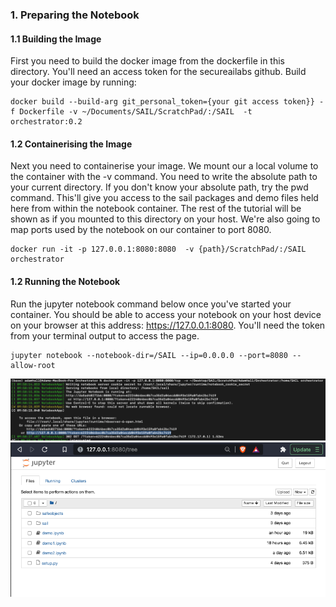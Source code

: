 ### 1. Preparing the Notebook

#### 1.1 Building the Image

First you need to build the docker image from the dockerfile in this directory. You'll need an access token for the secureailabs github. Build your docker image by running:

```
docker build --build-arg git_personal_token={your git access token}} -f Dockerfile -v ~/Documents/SAIL/ScratchPad/:/SAIL  -t orchestrator:0.2
```

#### 1.2 Containerising the Image

Next you need to containerise your image. We mount our a local volume to the container with the -v command. You need to write the absolute path to your current directory. If you don't know your absolute path, try the pwd command. This'll give you access to the sail packages and demo files held here from within the notebook container. The rest of the tutorial will be shown as if you mounted to this directory on your host. We're also going to map ports used by the notebook on our container to port 8080.

```
docker run -it -p 127.0.0.1:8080:8080  -v {path}/ScratchPad/:/SAIL orchestrator
```

#### 1.2 Running the Notebook

Run the jupyter notebook command below once you've started your container. You should be able to access your notebook on your host device on your browser at this address: https://127.0.0.1:8080. You'll need the token from your terminal output to access the page.

```
jupyter notebook --notebook-dir=/SAIL --ip=0.0.0.0 --port=8080 --allow-root
```


![notebook](images/2.png)
![terminal output](images/1.png)
